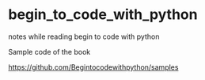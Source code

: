 # begin_to_code_with_python
notes while reading begin to code with python

Sample code of the book

https://github.com/Begintocodewithpython/samples